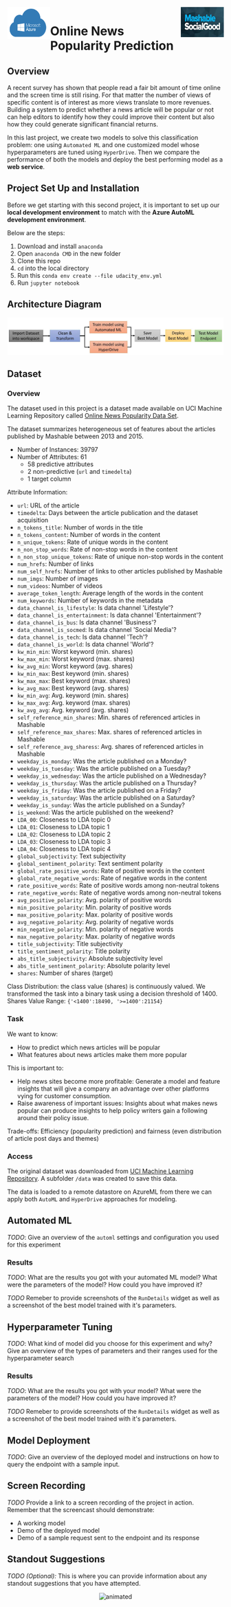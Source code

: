 <img align="left" width="100" height="75" src="https://github.com/franckess/AzureML_Capstone/blob/main/img/microsoft-azure-640x401.png">
<img align="right" width="100" height="70" src="https://github.com/franckess/AzureML_Capstone/blob/main/img/mashable.jpeg">

# Online News Popularity Prediction


## Overview

A recent survey has shown that people read a fair bit amount of time online and the screen time is still rising. For that matter the number of views of specific content is of interest as more views translate to more revenues. Building a system to predict whether a news article will be popular or not can help editors to identify how they could improve their content but also how they could generate significant financial returns.

In this last project, we create two models to solve this classification problem: one using `Automated ML` and one customized model whose hyperparameters are tuned using `HyperDrive`. Then we compare the performance of both the models and deploy the best performing model as a __web service__.

## Project Set Up and Installation

Before we get starting with this second project, it is important to set up our **local development environment** to match with the **Azure AutoML development environment**. 

Below are the steps:

1. Download and install `anaconda`
2. Open `anaconda CMD` in the new folder
3. Clone this repo
4. `cd` into the local directory
5. Run this `conda env create --file udacity_env.yml`
6. Run `jupyter notebook`

## Architecture Diagram

![](https://github.com/franckess/AzureML_Capstone/blob/main/img/architecture_diagram.jpeg)

## Dataset

### Overview

The dataset used in this project is a dataset made available on UCI Machine Learning Repository called [Online News Popularity Data Set](https://archive.ics.uci.edu/ml/datasets/Online+News+Popularity#).

The dataset summarizes heterogeneous set of features about the articles published by Mashable between 2013 and 2015.

- Number of Instances: 39797
- Number of Attributes: 61 
    - 58 predictive attributes 
    - 2 non-predictive (`url` and `timedelta`) 
    - 1 target column

Attribute Information:
- `url`:                           URL of the article
- `timedelta`:                     Days between the article publication and the dataset acquisition
- `n_tokens_title`:                Number of words in the title
- `n_tokens_content`:              Number of words in the content
- `n_unique_tokens`:               Rate of unique words in the content
- `n_non_stop_words`:              Rate of non-stop words in the content
- `n_non_stop_unique_tokens`:      Rate of unique non-stop words in the content
- `num_hrefs`:                     Number of links
- `num_self_hrefs`:                Number of links to other articles published by Mashable
- `num_imgs`:                      Number of images
- `num_videos`:                    Number of videos
- `average_token_length`:          Average length of the words in the content
- `num_keywords`:                  Number of keywords in the metadata
- `data_channel_is_lifestyle`:     Is data channel 'Lifestyle'?
- `data_channel_is_entertainment`: Is data channel 'Entertainment'?
- `data_channel_is_bus`:           Is data channel 'Business'?
- `data_channel_is_socmed`:        Is data channel 'Social Media'?
- `data_channel_is_tech`:          Is data channel 'Tech'?
- `data_channel_is_world`:         Is data channel 'World'?
- `kw_min_min`:                    Worst keyword (min. shares)
- `kw_max_min`:                    Worst keyword (max. shares)
- `kw_avg_min`:                    Worst keyword (avg. shares)
- `kw_min_max`:                    Best keyword (min. shares)
- `kw_max_max`:                    Best keyword (max. shares)
- `kw_avg_max`:                    Best keyword (avg. shares)
- `kw_min_avg`:                    Avg. keyword (min. shares)
- `kw_max_avg`:                    Avg. keyword (max. shares)
- `kw_avg_avg`:                    Avg. keyword (avg. shares)
- `self_reference_min_shares`:     Min. shares of referenced articles in Mashable
- `self_reference_max_shares`:     Max. shares of referenced articles in Mashable
- `self_reference_avg_sharess`:    Avg. shares of referenced articles in Mashable
- `weekday_is_monday`:             Was the article published on a Monday?
- `weekday_is_tuesday`:            Was the article published on a Tuesday?
- `weekday_is_wednesday`:          Was the article published on a Wednesday?
- `weekday_is_thursday`:           Was the article published on a Thursday?
- `weekday_is_friday`:             Was the article published on a Friday?
- `weekday_is_saturday`:           Was the article published on a Saturday?
- `weekday_is_sunday`:             Was the article published on a Sunday?
- `is_weekend`:                    Was the article published on the weekend?
- `LDA_00`:                        Closeness to LDA topic 0
- `LDA_01`:                        Closeness to LDA topic 1
- `LDA_02`:                        Closeness to LDA topic 2
- `LDA_03`:                        Closeness to LDA topic 3
- `LDA_04`:                        Closeness to LDA topic 4
- `global_subjectivity`:           Text subjectivity
- `global_sentiment_polarity`:     Text sentiment polarity
- `global_rate_positive_words`:    Rate of positive words in the content
- `global_rate_negative_words`:    Rate of negative words in the content
- `rate_positive_words`:           Rate of positive words among non-neutral tokens
- `rate_negative_words`:           Rate of negative words among non-neutral tokens
- `avg_positive_polarity`:         Avg. polarity of positive words
- `min_positive_polarity`:         Min. polarity of positive words
- `max_positive_polarity`:         Max. polarity of positive words
- `avg_negative_polarity`:         Avg. polarity of negative  words
- `min_negative_polarity`:         Min. polarity of negative  words
- `max_negative_polarity`:         Max. polarity of negative  words
- `title_subjectivity`:            Title subjectivity
- `title_sentiment_polarity`:      Title polarity
- `abs_title_subjectivity`:        Absolute subjectivity level
- `abs_title_sentiment_polarity`:  Absolute polarity level
- `shares`:                        Number of shares (target)

Class Distribution: the class value (shares) is continuously valued. We transformed the task into a binary task using a decision threshold of 1400.
Shares Value Range: `{'<1400':18490, '>=1400':21154}`

### Task

We want to know:

- How to predict which news articles will be popular
- What features about news articles make them more popular

This is important to:

- Help news sites become more profitable: Generate a model and feature insights that will give a company an advantage over other platforms vying for customer consumption.
- Raise awareness of important issues: Insights about what makes news popular can produce insights to help policy writers gain a following around their policy issue.

Trade-offs: Efficiency (popularity prediction) and fairness (even distribution of article post days and themes)

### Access
The original dataset was downloaded from [UCI Machine Learning Repository](https://archive.ics.uci.edu/ml/datasets/Online+News+Popularity#). A subfolder `/data` was created to save this data.

The data is loaded to a remote datastore on AzureML from there we can apply both `AutoML` and `HyperDrive` approaches for modeling.

## Automated ML
*TODO*: Give an overview of the `automl` settings and configuration you used for this experiment

### Results
*TODO*: What are the results you got with your automated ML model? What were the parameters of the model? How could you have improved it?

*TODO* Remeber to provide screenshots of the `RunDetails` widget as well as a screenshot of the best model trained with it's parameters.

## Hyperparameter Tuning
*TODO*: What kind of model did you choose for this experiment and why? Give an overview of the types of parameters and their ranges used for the hyperparameter search


### Results
*TODO*: What are the results you got with your model? What were the parameters of the model? How could you have improved it?

*TODO* Remeber to provide screenshots of the `RunDetails` widget as well as a screenshot of the best model trained with it's parameters.

## Model Deployment
*TODO*: Give an overview of the deployed model and instructions on how to query the endpoint with a sample input.

## Screen Recording
*TODO* Provide a link to a screen recording of the project in action. Remember that the screencast should demonstrate:
- A working model
- Demo of the deployed  model
- Demo of a sample request sent to the endpoint and its response

## Standout Suggestions
*TODO (Optional):* This is where you can provide information about any standout suggestions that you have attempted.


<p align="center">
  <img src="https://i.pinimg.com/originals/e2/d7/c7/e2d7c71b09ae9041c310cb6b2e2918da.gif" alt="animated" />
</p>
